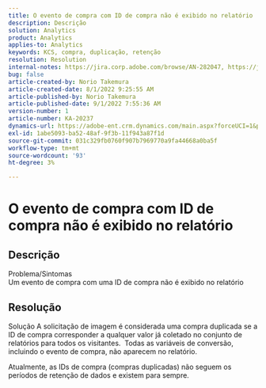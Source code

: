 ```yaml
---
title: O evento de compra com ID de compra não é exibido no relatório
description: Descrição
solution: Analytics
product: Analytics
applies-to: Analytics
keywords: KCS, compra, duplicação, retenção
resolution: Resolution
internal-notes: https://jira.corp.adobe.com/browse/AN-282047, https://jira.corp.adobe.com/browse/AN-287475
bug: false
article-created-by: Norio Takemura
article-created-date: 8/1/2022 9:25:55 AM
article-published-by: Norio Takemura
article-published-date: 9/1/2022 7:55:36 AM
version-number: 1
article-number: KA-20237
dynamics-url: https://adobe-ent.crm.dynamics.com/main.aspx?forceUCI=1&pagetype=entityrecord&etn=knowledgearticle&id=f8636eed-7b11-ed11-b83d-0022480862c6
exl-id: 1abe5093-ba52-48af-9f3b-11f943a87f1d
source-git-commit: 031c329fb0760f907b7969770a9fa44668a0ba5f
workflow-type: tm+mt
source-wordcount: '93'
ht-degree: 3%

---
```


# O evento de compra com ID de compra não é exibido no relatório

## Descrição

Problema/Sintomas
<br>Um evento de compra com uma ID de compra não é exibido no relatório


## Resolução


Solução A solicitação de imagem é considerada uma compra duplicada se a ID de compra corresponder a qualquer valor já coletado no conjunto de relatórios para todos os visitantes.  Todas as variáveis de conversão, incluindo o evento de compra, não aparecem no relatório.

Atualmente, as IDs de compra (compras duplicadas) não seguem os períodos de retenção de dados e existem para sempre.
